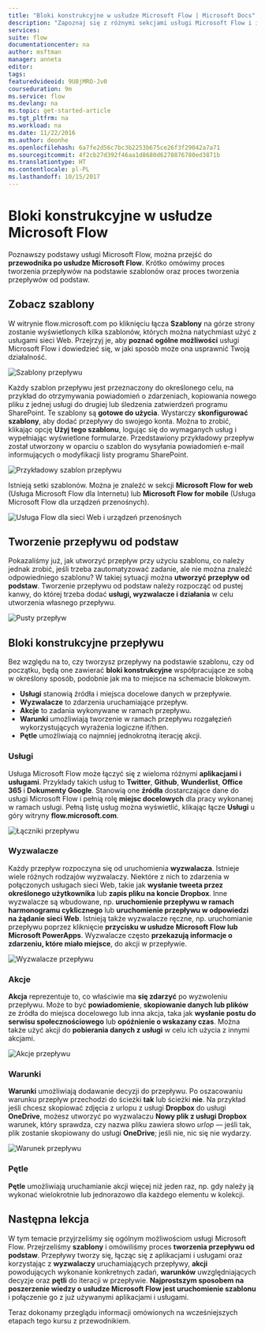 ```yaml
---
title: "Bloki konstrukcyjne w usłudze Microsoft Flow | Microsoft Docs"
description: "Zapoznaj się z różnymi sekcjami usługi Microsoft Flow i ich wzajemnymi powiązaniami. Tworzenie nowych przepływów na podstawie szablonów i od początku."
services: 
suite: flow
documentationcenter: na
author: msftman
manager: anneta
editor: 
tags: 
featuredvideoid: 9U8jMRO-Jv0
courseduration: 9m
ms.service: flow
ms.devlang: na
ms.topic: get-started-article
ms.tgt_pltfrm: na
ms.workload: na
ms.date: 11/22/2016
ms.author: deonhe
ms.openlocfilehash: 6a7fe2d56c7bc3b2253b675ce26f3f29042a7a71
ms.sourcegitcommit: 4f2cb27d392f46aa1d8680d6278876780ed3871b
ms.translationtype: HT
ms.contentlocale: pl-PL
ms.lasthandoff: 10/15/2017
---
```

# <a name="building-blocks-of-microsoft-flow"></a>Bloki konstrukcyjne w usłudze Microsoft Flow
Poznawszy podstawy usługi Microsoft Flow, można przejść do **przewodnika po usłudze Microsoft Flow**. Krótko omówimy proces tworzenia przepływów na podstawie szablonów oraz proces tworzenia przepływów od podstaw.

## <a name="check-out-the-templates"></a>Zobacz szablony
W witrynie flow.microsoft.com po kliknięciu łącza **Szablony** na górze strony zostanie wyświetlonych kilka szablonów, których można natychmiast użyć z usługami sieci Web. Przejrzyj je, aby **poznać ogólne możliwości** usługi Microsoft Flow i dowiedzieć się, w jaki sposób może ona usprawnić Twoją działalność.

![Szablony przepływu](./media/learning-flow-parts/template-list.png)

Każdy szablon przepływu jest przeznaczony do określonego celu, na przykład do otrzymywania powiadomień o zdarzeniach, kopiowania nowego pliku z jednej usługi do drugiej lub śledzenia zatwierdzeń programu SharePoint. Te szablony są **gotowe do użycia**.  Wystarczy **skonfigurować szablony**, aby dodać przepływy do swojego konta. Można to zrobić, klikając opcję **Użyj tego szablonu**, logując się do wymaganych usług i wypełniając wyświetlone formularze.  Przedstawiony przykładowy przepływ został utworzony w oparciu o szablon do wysyłania powiadomień e-mail informujących o modyfikacji listy programu SharePoint. 

![Przykładowy szablon przepływu](./media/learning-flow-parts/example-template.png)

Istnieją setki szablonów. Można je znaleźć w sekcji **Microsoft Flow for web** (Usługa Microsoft Flow dla Internetu) lub **Microsoft Flow for mobile** (Usługa Microsoft Flow dla urządzeń przenośnych).

![Usługa Flow dla sieci Web i urządzeń przenośnych](./media/learning-flow-parts/flow-web-mobile.png)

## <a name="create-a-flow-from-scratch"></a>Tworzenie przepływu od podstaw
Pokazaliśmy już, jak utworzyć przepływ przy użyciu szablonu, co należy jednak zrobić, jeśli trzeba zautomatyzować zadanie, ale nie można znaleźć odpowiedniego szablonu? W takiej sytuacji można **utworzyć przepływ od podstaw**.  Tworzenie przepływu od podstaw należy rozpocząć od pustej kanwy, do której trzeba dodać **usługi, wyzwalacze i działania** w celu utworzenia własnego przepływu.  

![Pusty przepływ](./media/learning-flow-parts/flow-from-blank.png)

## <a name="building-blocks-of-a-flow"></a>Bloki konstrukcyjne przepływu
Bez względu na to, czy tworzysz przepływy na podstawie szablonu, czy od początku, będą one zawierać **bloki konstrukcyjne** współpracujące ze sobą w określony sposób, podobnie jak ma to miejsce na schemacie blokowym.

* **Usługi** stanowią źródła i miejsca docelowe danych w przepływie.
* **Wyzwalacze** to zdarzenia uruchamiające przepływ.
* **Akcje** to zadania wykonywane w ramach przepływu.
* **Warunki** umożliwiają tworzenie w ramach przepływu rozgałęzień wykorzystujących wyrażenia logiczne if/then.
* **Pętle** umożliwiają co najmniej jednokrotną iterację akcji.

### <a name="services"></a>Usługi
Usługa Microsoft Flow może łączyć się z wieloma różnymi **aplikacjami i usługami**.  Przykłady takich usług to **Twitter**, **Github**, **Wunderlist**, **Office 365** i **Dokumenty Google**.  Stanowią one **źródła** dostarczające dane do usługi Microsoft Flow i pełnią rolę **miejsc docelowych** dla pracy wykonanej w ramach usługi.  Pełną listę usług można wyświetlić, klikając łącze **Usługi** u góry witryny **flow.microsoft.com**.

![Łączniki przepływu](./media/learning-flow-parts/flow-connectors.png)

### <a name="triggers"></a>Wyzwalacze
Każdy przepływ rozpoczyna się od uruchomienia **wyzwalacza**.  Istnieje wiele różnych rodzajów wyzwalaczy.  Niektóre z nich to zdarzenia w połączonych usługach sieci Web, takie jak **wysłanie tweeta przez określonego użytkownika** lub **zapis pliku na koncie Dropbox**.  Inne wyzwalacze są wbudowane, np. **uruchomienie przepływu w ramach harmonogramu cyklicznego** lub **uruchomienie przepływu w odpowiedzi na żądanie sieci Web**.  Istnieją także wyzwalacze ręczne, np. uruchomianie przepływu poprzez kliknięcie **przycisku w usłudze Microsoft Flow lub Microsoft PowerApps**.  Wyzwalacze często **przekazują informacje o zdarzeniu, które miało miejsce**, do akcji w przepływie.

![Wyzwalacze przepływu](./media/learning-flow-parts/flow-triggers.png)  

### <a name="actions"></a>Akcje
**Akcja** reprezentuje to, co właściwie ma **się zdarzyć** po wyzwoleniu przepływu.  Może to być **powiadomienie**, **skopiowanie danych lub plików** ze źródła do miejsca docelowego lub inna akcja, taka jak **wysłanie postu do serwisu społecznościowego** lub **opóźnienie o wskazany czas**.  Można także użyć akcji do **pobierania danych z usługi** w celu ich użycia z innymi akcjami.

![Akcje przepływu](./media/learning-flow-parts/flow-actions.png) 

### <a name="conditions"></a>Warunki
**Warunki** umożliwiają dodawanie decyzji do przepływu.  Po oszacowaniu warunku przepływ przechodzi do ścieżki **tak** lub ścieżki **nie**.   Na przykład jeśli chcesz skopiować zdjęcia z urlopu z usługi **Dropbox** do usługi **OneDrive**, możesz utworzyć po wyzwalaczu **Nowy plik z usługi Dropbox** warunek, który sprawdza, czy nazwa pliku zawiera słowo *urlop* — jeśli tak, plik zostanie skopiowany do usługi **OneDrive**; jeśli nie, nic się nie wydarzy.

![Warunek przepływu](./media/learning-flow-parts/flow-condition.png) 

### <a name="loops"></a>Pętle
**Pętle** umożliwiają uruchamianie akcji więcej niż jeden raz, np. gdy należy ją wykonać wielokrotnie lub jednorazowo dla każdego elementu w kolekcji.

## <a name="next-lesson"></a>Następna lekcja
W tym temacie przyjrzeliśmy się ogólnym możliwościom usługi Microsoft Flow.  Przejrzeliśmy **szablony** i omówiliśmy proces **tworzenia przepływu od podstaw**.  Przepływy tworzy się, łącząc się z aplikacjami i usługami oraz korzystając z **wyzwalaczy** uruchamiających przepływy, **akcji** powodujących wykonanie konkretnych zadań, **warunków** uwzględniających decyzje oraz **pętli** do iteracji w przepływie.  **Najprostszym sposobem na poszerzenie wiedzy o usłudze Microsoft Flow jest uruchomienie szablonu** i połączenie go z już używanymi aplikacjami i usługami. 

Teraz dokonamy przeglądu informacji omówionych na wcześniejszych etapach tego kursu z przewodnikiem.

